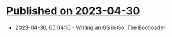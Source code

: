 # [Published on 2023-04-30](index.md)

* [2023-04-30, 05:04:16](https://lobste.rs/s/wfn2ti/writing_os_go_bootloader) - [Writing an OS in Go: The Bootloader](https://totallygamerjet.hashnode.dev/writing-an-os-in-go-the-bootloader)
